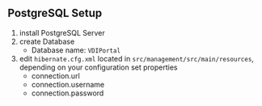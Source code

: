 ## PostgreSQL Setup

1. install PostgreSQL Server
2. create Database
    * Database name: `VDIPortal`
3. edit `hibernate.cfg.xml` located in `src/management/src/main/resources`, depending on your configuration set properties
    * connection.url
    * connection.username
    * connection.password
